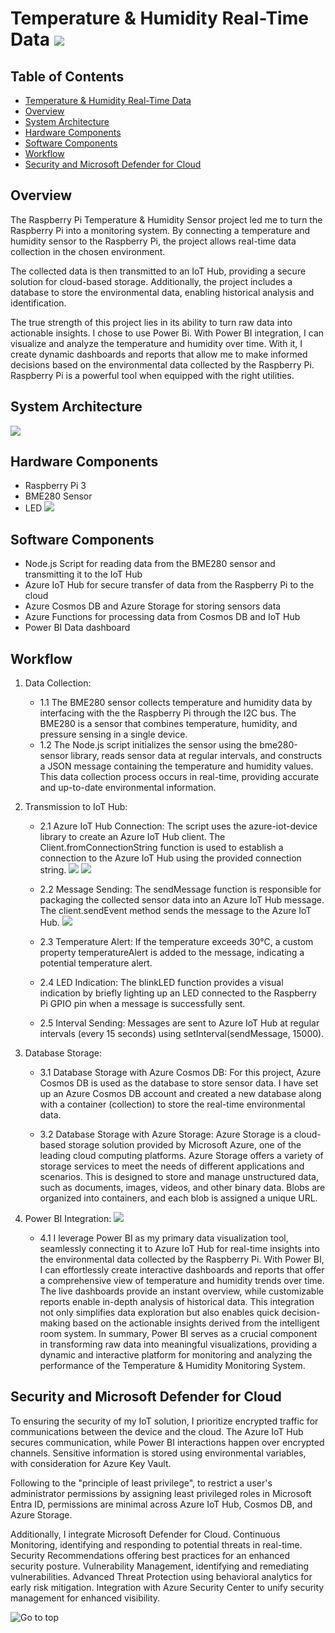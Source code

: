# Temperature & Humidity Real-Time Data ![](https://github.com/GoranMarjanovic90/Temperature-Humidity-Real-Time-Data/blob/main/screenshots/rpi-logo.png)


## Table of Contents
- [Temperature & Humidity Real-Time Data](https://github.com/GoranMarjanovic90/Temperature-Humidity-Real-Time-Data#temperature--humidity-real-time-data-)
- [Overview](#overview)
- [System Architecture](#system-architecture)
- [Hardware Components](#hardware-components)
- [Software Components](#software-components)
- [Workflow](#workflow)
- [Security and Microsoft Defender for Cloud](#security-and-microsoft-defender-for-cloud)

## Overview
The Raspberry Pi Temperature & Humidity Sensor project led me to turn the Raspberry Pi into a monitoring system. By connecting a temperature and humidity sensor to the Raspberry Pi, the project allows real-time data collection in the chosen environment.

The collected data is then transmitted to an IoT Hub, providing a secure solution for cloud-based storage. Additionally, the project includes a database to store the environmental data, enabling historical analysis and identification.

The true strength of this project lies in its ability to turn raw data into actionable insights. I chose to use Power Bi. With Power BI integration, I can visualize and analyze the temperature and humidity over time. With it, I create dynamic dashboards and reports that allow me to make informed decisions based on the environmental data collected by the Raspberry Pi. Raspberry Pi is a powerful tool when equipped with the right utilities.


## System Architecture
![](https://github.com/GoranMarjanovic90/Temperature-Humidity-Real-Time-Data/blob/main/Diagram/Untitled%20Diagram.drawio%20(1).png)


## Hardware Components

- Raspberry Pi 3
- BME280 Sensor
- LED
![](https://github.com/GoranMarjanovic90/Temperature-Humidity-Real-Time-Data/blob/main/screenshots/Screenshot%202023-12-05%20162941.png)

## Software Components
- Node.js Script for reading data from the BME280 sensor and transmitting it to the IoT Hub
- Azure IoT Hub for secure transfer of data from the Raspberry Pi to the cloud
- Azure Cosmos DB and Azure Storage for storing sensors data
- Azure Functions for processing data from Cosmos DB and IoT Hub
- Power BI Data dashboard

## Workflow
1. Data Collection:
   - 1.1 The BME280 sensor collects temperature and humidity data by interfacing with the the Raspberry Pi through the I2C bus. The BME280 is a sensor that combines temperature, humidity, and pressure sensing in a single device.
   - 1.2 The Node.js script initializes the sensor using the bme280-sensor library, reads sensor data at regular intervals, and constructs a JSON message containing the temperature and humidity values. This data collection process occurs in real-time, providing accurate and up-to-date environmental information.

2. Transmission to IoT Hub:   
   - 2.1 Azure IoT Hub Connection:
The script uses the azure-iot-device library to create an Azure IoT Hub client.
The Client.fromConnectionString function is used to establish a connection to the Azure IoT Hub using the provided connection string.
 ![](https://github.com/GoranMarjanovic90/Temperature-Humidity-Real-Time-Data/blob/main/screenshots/Screenshot%202023-12-05%20164953.png)
 ![](https://github.com/GoranMarjanovic90/Temperature-Humidity-Real-Time-Data/blob/main/screenshots/Screenshot%202023-12-05%20164642.png)
   - 2.2 Message Sending:
The sendMessage function is responsible for packaging the collected sensor data into an Azure IoT Hub message.
The client.sendEvent method sends the message to the Azure IoT Hub.
   ![](https://github.com/GoranMarjanovic90/Temperature-Humidity-Real-Time-Data/blob/main/screenshots/Screenshot%202023-12-05%20165101.png)


   - 2.3 Temperature Alert:
If the temperature exceeds 30°C, a custom property temperatureAlert is added to the message, indicating a potential temperature alert.

   - 2.4 LED Indication:
The blinkLED function provides a visual indication by briefly lighting up an LED connected to the Raspberry Pi GPIO pin when a message is successfully sent.

   - 2.5 Interval Sending:
Messages are sent to Azure IoT Hub at regular intervals (every 15 seconds) using setInterval(sendMessage, 15000).

3. Database Storage:
   - 3.1  Database Storage with Azure Cosmos DB:
For this project, Azure Cosmos DB is used as the database to store sensor data. I have set up an Azure Cosmos DB account and created a new database along with a container (collection) to store the real-time environmental data.

   - 3.2  Database Storage with Azure Storage:
Azure Storage is a cloud-based storage solution provided by Microsoft Azure, one of the leading cloud computing platforms. Azure Storage offers a variety of storage services to meet the needs of different applications and scenarios. This is designed to store and manage unstructured data, such as documents, images, videos, and other binary data. Blobs are organized into containers, and each blob is assigned a unique URL.

4. Power BI Integration:
   ![](https://github.com/GoranMarjanovic90/Temperature-Humidity-Real-Time-Data/blob/main/screenshots/Screenshot%202023-12-05%20171516.png)
   - 4.1 I leverage Power BI as my primary data visualization tool, seamlessly connecting it to Azure IoT Hub for real-time insights into the environmental data collected by the Raspberry Pi. With Power BI, I can effortlessly create interactive dashboards and reports that offer a comprehensive view of temperature and humidity trends over time. The live dashboards provide an instant overview, while customizable reports enable in-depth analysis of historical data. This integration not only simplifies data exploration but also enables quick decision-making based on the actionable insights derived from the intelligent room system. In summary, Power BI serves as a crucial component in transforming raw data into meaningful visualizations, providing a dynamic and interactive platform for monitoring and analyzing the performance of the Temperature & Humidity Monitoring System.


## Security and Microsoft Defender for Cloud

To ensuring the security of my IoT solution, I prioritize encrypted traffic for communications between the device and the cloud. The Azure IoT Hub secures communication, while Power BI interactions happen over encrypted channels. Sensitive information is stored using environmental variables, with consideration for Azure Key Vault.

Following to the "principle of least privilege", to restrict a user's administrator permissions by assigning least privileged roles in Microsoft Entra ID, permissions are minimal across Azure IoT Hub, Cosmos DB, and Azure Storage.

Additionally, I integrate Microsoft Defender for Cloud. Continuous Monitoring, identifying and responding to potential threats in real-time. Security Recommendations offering best practices for an enhanced security posture. Vulnerability Management, identifying and remediating vulnerabilities. Advanced Threat Protection using behavioral analytics for early risk mitigation. Integration with Azure Security Center to unify security management for enhanced visibility.

![Go to top](https://github.com/GoranMarjanovic90/Temperature-Humidity-Real-Time-Data#temperature--humidity-real-time-data-)















